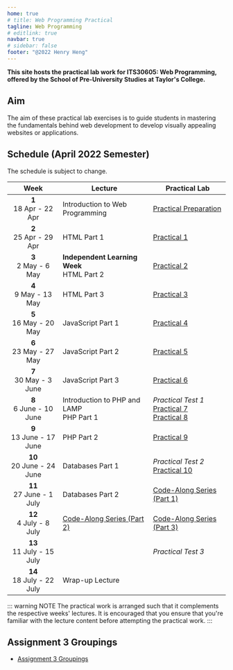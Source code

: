 ```yaml
---
home: true
# title: Web Programming Practical
tagline: Web Programming
# editlink: true
navbar: true
# sidebar: false
footer: "@2022 Henry Heng"
---
```


**This site hosts the practical lab work for ITS30605: Web Programming, offered by the School of Pre-University Studies at Taylor's College.**

## Aim

The aim of these practical lab exercises is to guide students in mastering the fundamentals behind web development to develop visually appealing websites or applications.

## Schedule (April 2022 Semester)

The schedule is subject to change.

|             Week              | Lecture                                      | Practical Lab                                                            |
| :---------------------------: | -------------------------------------------- | ------------------------------------------------------------------------ |
|  **1** <br> 18 Apr - 22 Apr   | Introduction to Web Programming              | [Practical Preparation](lab00.md)                                        |
|  **2** <br> 25 Apr - 29 Apr   | HTML Part 1                                  | [Practical 1](lab01.md)                                                  |
|   **3** <br> 2 May - 6 May    | **Independent Learning Week**<br>HTML Part 2 | [Practical 2](lab02.md)                                                  |
|   **4** <br> 9 May - 13 May   | HTML Part 3                                  | [Practical 3](lab03.md)                                                  |
|  **5** <br> 16 May - 20 May   | JavaScript Part 1                            | [Practical 4](lab04.md)                                                  |
|  **6** <br> 23 May - 27 May   | JavaScript Part 2                            | [Practical 5](lab05.md)                                                  |
|  **7** <br> 30 May - 3 June   | JavaScript Part 3                            | [Practical 6](lab06.md)                                                  |
|  **8** <br> 6 June - 10 June  | Introduction to PHP and LAMP<br>PHP Part 1   | _Practical Test 1_<br>[Practical 7](lab07.md)<br>[Practical 8](lab08.md) |
| **9** <br> 13 June - 17 June  | PHP Part 2                                   | [Practical 9](lab09.md)                                                  |
| **10** <br> 20 June - 24 June | Databases Part 1                             | _Practical Test 2_<br>[Practical 10](lab10.md)                           |
| **11** <br> 27 June - 1 July  | Databases Part 2                             | [Code-Along Series (Part 1)](lab11.md)                                   |
|  **12** <br> 4 July - 8 July  | [Code-Along Series (Part 2)](lab12.md)       | [Code-Along Series (Part 3)](lab13.md)                                   |
| **13** <br> 11 July - 15 July |                                              | _Practical Test 3_                                                       |
| **14** <br> 18 July - 22 July | Wrap-up Lecture                              |                                                                          |

::: warning NOTE
The practical work is arranged such that it complements the respective weeks' lectures.
It is encouraged that you ensure that you're familiar with the lecture content before attempting the practical work.
:::

## Assignment 3 Groupings

<!-- Unavailable at the moment, please check back later! -->

- [Assignment 3 Groupings](asgn3_202108.md)
